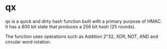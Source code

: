 # qx

qx is a quick and dirty hash function built with a primary purpose of HMAC.  It has a 800 bit state that produces a 256 bit hash (25 rounds).

The function uses operations such as Addition 2^32, XOR, NOT, AND and circular word rotation.
